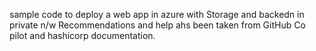 sample code to deploy a web app in azure with Storage and backedn in private n/w
Recommendations and help ahs been taken from GitHub Co pilot and hashicorp documentation.
